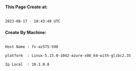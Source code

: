 
   
#### This Page Create at:

```bash

2023-08-17 - 18:43:48 UTC

```

#### Create By Machine:

```bash

Host Name : fv-az575-598

platform  : Linux-5.15.0-1042-azure-x86_64-with-glibc2.35

Ip Local  : 10.1.0.8

```

